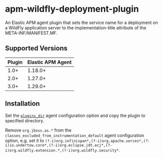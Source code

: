 # apm-wildfly-deployment-plugin

An Elastic APM agent plugin that sets the service name for a deployment on a WildFly application server to the implementation-title attribute of the META-INF/MANIFEST.MF.

## Supported Versions

| Plugin | Elastic APM Agent |
| :--- | :--- |
| 1.0+ | 1.18.0+ |
| 2.0+ | 1.27.0+ |
| 3.0+ | 1.29.0+ |

## Installation

Set the [`plugins_dir`](https://www.elastic.co/guide/en/apm/agent/java/current/config-core.html#config-plugins-dir) agent configuration option and copy the plugin to specified directory.

Remove `org.jboss.as.*` from the `classes_excluded_from_instrumentation_default` agent configuration option, e.g. set it to `(?-i)org.infinispan*,(?-i)org.apache.xerces*,(?-i)io.undertow.core*,(?-i)org.eclipse.jdt.ecj*,(?-i)org.wildfly.extension.*,(?-i)org.wildfly.security*`.
